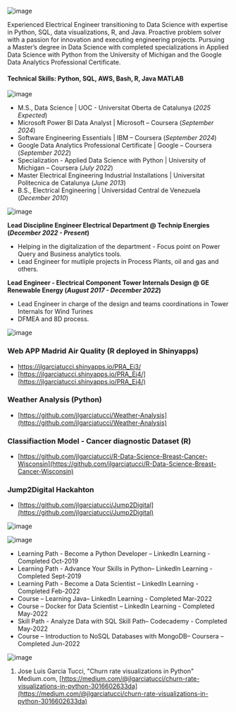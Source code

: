 ![image](https://github.com/jlgarciatucci/resume/assets/98712473/3e7fef79-d3e9-42c5-9913-85a38b6ecdf0)

Experienced Electrical Engineer transitioning to Data Science with expertise in Python, SQL,
data visualizations, R, and Java. Proactive problem solver with a passion for innovation and
executing engineering projects. Pursuing a Master’s degree in Data Science with completed
specializations in Applied Data Science with Python from the University of Michigan and the
Google Data Analytics Professional Certificate.


#### Technical Skills: Python, SQL, AWS, Bash, R, Java MATLAB

![image](https://github.com/jlgarciatucci/resume/assets/98712473/29875d41-035d-4d66-9a24-437f05653df3)

- M.S., Data Science	| UOC - Universitat Oberta de Catalunya (_2025 Expected_)
- Microsoft Power BI Data Analyst | Microsoft – Coursera (_September 2024_)
- Software Engineering Essentials | IBM – Coursera (_September 2024_)
- Google Data Analytics Professional Certificate | Google – Coursera (_September 2022_)
- Specialization - Applied Data Science with Python | University of Michigan – Coursera (_July 2022_)									       		
- Master Electrical Engineering Industrial Installations	| Universitat Politecnica de Catalunya (_June 2013_)	 			        		
- B.S., Electrical Engineering | Universidad Central de Venezuela (_December 2010_)

![image](https://github.com/jlgarciatucci/resume/assets/98712473/4c04960f-ac08-4e43-9cf7-3e49395b4603)

**Lead Discipline Engineer Electrical Department @ Technip Energies (_December 2022 - Present_)**
- Helping in the digitalization of the department - Focus point on Power Query and Business analytics tools.
- Lead Engineer for mutliple projects in Process Plants, oil and gas and others.

**Lead Engineer - Electrical Component Tower Internals Design @ GE Renewable Energy (_August 2017 - December 2022_)**
- Lead Engineer in charge of the design and teams coordinations in Tower Internals for Wind Turines
- DFMEA and 8D process.

![image](https://github.com/jlgarciatucci/resume/assets/98712473/5e59ed16-88fc-43d0-bc01-9c1bb4a2e2ef)

### Web APP Madrid Air Quality (R deployed in Shinyapps)
- <a href="https://jlgarciatucci.shinyapps.io/PRA_Ej3"> https://jlgarciatucci.shinyapps.io/PRA_Ej3/
- [https://jlgarciatucci.shinyapps.io/PRA_Ej4/](https://jlgarciatucci.shinyapps.io/PRA_Ej4/)

### Weather Analysis (Python)
- [https://github.com/jlgarciatucci/Weather-Analysis](https://github.com/jlgarciatucci/Weather-Analysis)

### Classifiaction Model - Cancer diagnostic Dataset (R)
- [https://github.com/jlgarciatucci/R-Data-Science-Breast-Cancer-Wisconsin](https://github.com/jlgarciatucci/R-Data-Science-Breast-Cancer-Wisconsin)


### Jump2Digital Hackahton 
- [https://github.com/jlgarciatucci/Jump2Digital](https://github.com/jlgarciatucci/Jump2Digital)

  

![image](https://github.com/jlgarciatucci/resume/assets/98712473/c13c7b87-e894-4e23-8b20-c6cc09184035)


![image](https://github.com/jlgarciatucci/resume/assets/98712473/449ea2a9-6918-489f-baf1-a5b5ccb29f1e)

- Learning Path - Become a Python Developer – LinkedIn Learning - Completed Oct-2019
- Learning Path - Advance Your Skills in Python– LinkedIn Learning - Completed Sept-2019
- Learning Path - Become a Data Scientist – LinkedIn Learning - Completed Feb-2022
- Course – Learning Java– LinkedIn Learning - Completed Mar-2022
- Course – Docker for Data Scientist – LinkedIn Learning - Completed May-2022
- Skill Path - Analyze Data with SQL Skill Path– Codecademy - Completed May-2022
- Course – Introduction to NoSQL Databases with MongoDB– Coursera – Completed Jun-2022

![image](https://github.com/jlgarciatucci/resume/assets/98712473/d19f071f-e0f6-44a1-b361-8250462c2327)

1. Jose Luis Garcia Tucci, "Churn rate visualizations in Python" Medium.com, [https://medium.com/@jlgarciatucci/churn-rate-visualizations-in-python-3016602633da](https://medium.com/@jlgarciatucci/churn-rate-visualizations-in-python-3016602633da)

